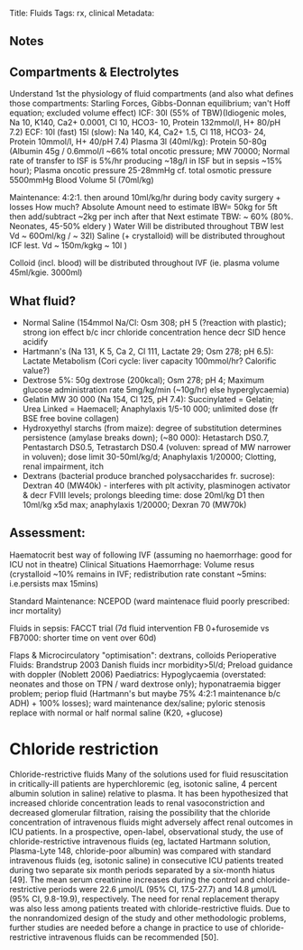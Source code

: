 Title: Fluids
Tags: rx, clinical
Metadata:


## Notes

## Compartments & Electrolytes
Understand 1st the physiology of fluid compartments (and also what defines those compartments: Starling Forces, Gibbs-Donnan equilibrium; van't Hoff equation; excluded volume effect)
ICF: 30l (55% of TBW)(Idiogenic moles, Na 10, K140, Ca2+ 0.0001, Cl 10, HCO3- 10, Protein 132mmol/l, H+ 80/pH 7.2)
ECF: 10l (fast) 15l (slow): Na 140, K4, Ca2+ 1.5, Cl 118, HCO3- 24, Protein 10mmol/l, H+ 40/pH 7.4)
Plasma 3l (40ml/kg): Protein 50-80g (Albumin 45g / 0.6mmol/l ~66% total oncotic pressure; MW 70000; Normal rate of transfer to ISF is 5%/hr  producing ~18g/l in ISF but in sepsis ~15% hour); Plasma oncotic pressure 25-28mmHg cf. total osmotic pressure 5500mmHg
Blood Volume 5l (70ml/kg)

Maintenance: 4:2:1. then around 10ml/kg/hr during body cavity surgery + losses
How much?
Absolute Amount need to estimate lBW= 50kg for 5ft then add/subtract ~2kg per inch after that
Next estimate TBW: ~ 60% (80%. Neonates, 45-50% eldery )
Water Will be distributed throughout TBW lest Vd ~ 60Oml/kg  / ~ 32l)
Saline (+ crystalloid) will be distributed throughout ICF lest. Vd ~ 150m/kgkg ~ 10l )

Colloid (incl. blood) will be distributed throughout lVF (ie. plasma volume 45ml/kgie. 3000ml)

## What fluid?

- Normal Saline (154mmol Na/Cl: Osm 308; pH 5 (?reaction with plastic); strong ion effect b/c incr chloride concentration hence decr SID hence acidify
- Hartmann's (Na 131, K 5, Ca 2, Cl 111, Lactate 29; Osm 278; pH 6.5): Lactate Metabolism (Cori cycle: liver capacity 100mmol/hr? Calorific value?)
- Dextrose 5%: 50g dextrose (200kcal); Osm 278; pH 4; Maximum glucose administration rate 5mg/kg/min (~10g/hr) else hyperglycaemia)
- Gelatin MW 30 000 (Na 154, Cl 125, pH 7.4): Succinylated = Gelatin; Urea Linked = Haemacell; Anaphylaxis 1/5-10 000; unlimited dose (fr BSE free bovine collagen)
- Hydroxyethyl starchs (from maize): degree of substitution determines persistence (amylase breaks down);  (~80 000): Hetastarch DS0.7, Pentastarch DS0.5, Tetrastarch DS0.4 (voluven: spread of MW narrower in voluven); dose limit 30-50ml/kg/d; Anaphylaxis 1/20000; Clotting, renal impairment, itch
- Dextrans (bacterial produce branched polysaccharides fr. sucrose): Dextran 40 (MW40k) - interferes with plt activity, plasminogen activator & decr FVIII levels; prolongs bleeding time: dose 20ml/kg D1 then 10ml/kg x5d max; anaphylaxis 1/20000; Dexran 70 (MW70k)

## Assessment:
Haematocrit best way of following IVF (assuming no haemorrhage: good for ICU not in theatre)
Clinical Situations
Haemorrhage: Volume resus (crystalloid ~10% remains in IVF; redistribution rate constant ~5mins: i.e.persists max 15mins)

Standard Maintenance: NCEPOD (ward maintenace fluid poorly prescribed: incr mortality)

Fluids in sepsis: FACCT trial (7d fluid intervention FB 0+furosemide vs FB7000: shorter time on vent over 60d)

Flaps & Microcirculatory "optimisation": dextrans, colloids
Perioperative Fluids: Brandstrup 2003 Danish fluids incr morbidity>5l/d; Preload guidance with doppler (Noblett 2006)
Paediatrics: Hypoglycaemia (overstated: neonates and those on TPN / ward dextrose only); hyponatraemia bigger problem; periop fluid (Hartmann's but maybe 75% 4:2:1 maintenance b/c ADH) + 100% losses); ward maintenance dex/saline; pyloric stenosis replace with normal or half normal saline (K20, +glucose)

# Chloride restriction

Chloride-restrictive fluids
Many of the solutions used for fluid resuscitation in critically-ill patients are hyperchloremic (eg, isotonic saline, 4 percent albumin solution in saline) relative to plasma. It has been hypothesized that increased chloride concentration leads to renal vasoconstriction and decreased glomerular filtration, raising the possibility that the chloride concentration of intravenous fluids might adversely affect renal outcomes in ICU patients. In a prospective, open-label, observational study, the use of chloride-restrictive intravenous fluids (eg, lactated Hartmann solution, Plasma-Lyte 148, chloride-poor albumin) was compared with standard intravenous fluids (eg, isotonic saline) in consecutive ICU patients treated during two separate six month periods separated by a six-month hiatus [49]. The mean serum creatinine increases during the control and chloride-restrictive periods were 22.6 μmol/L (95% CI, 17.5-27.7) and 14.8 μmol/L (95% CI, 9.8-19.9), respectively. The need for renal replacement therapy was also less among patients treated with chloride-restrictive fluids. Due to the nonrandomized design of the study and other methodologic problems, further studies are needed before a change in practice to use of chloride-restrictive intravenous fluids can be recommended [50].